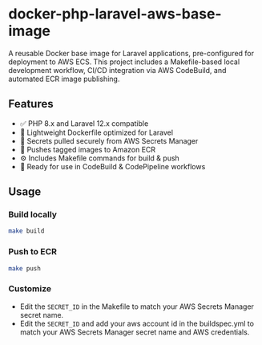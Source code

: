 # docker-php-laravel-aws-base-image

A reusable Docker base image for Laravel applications, pre-configured for deployment to AWS ECS. This project includes a Makefile-based local development workflow, CI/CD integration via AWS CodeBuild, and automated ECR image publishing.

## Features

- ✅ PHP 8.x and Laravel 12.x compatible  
- 🐳 Lightweight Dockerfile optimized for Laravel  
- 🔐 Secrets pulled securely from AWS Secrets Manager  
- 🚀 Pushes tagged images to Amazon ECR  
- ⚙️ Includes Makefile commands for build & push  
- 🔁 Ready for use in CodeBuild & CodePipeline workflows

## Usage

### Build locally

```bash
make build
```

### Push to ECR

```bash
make push
```

### Customize

- Edit the `SECRET_ID` in the Makefile to match your AWS Secrets Manager secret name.
- Edit the `SECRET_ID` and add your aws account id in the buildspec.yml to match your AWS Secrets Manager secret name and AWS credentials.
